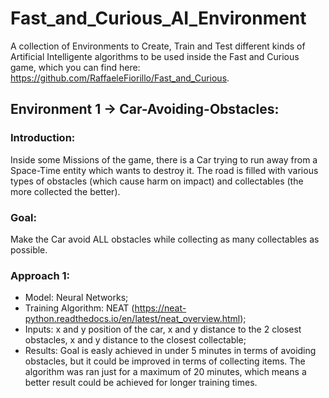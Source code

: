 # Fast_and_Curious_AI_Environment
A collection of Environments to Create, Train and Test different kinds of Artificial Intelligente algorithms to be used inside the Fast and Curious game, which you can find here: https://github.com/RaffaeleFiorillo/Fast_and_Curious.


## Environment 1 -> Car-Avoiding-Obstacles:
### Introduction:
Inside some Missions of the game, there is a Car trying to run away from a Space-Time entity which wants to destroy it. The road is filled with various types of obstacles (which cause harm on impact) and collectables (the more collected the better).

### Goal:
Make the Car avoid ALL obstacles while collecting as many collectables as possible.

### Approach 1:
- Model: Neural Networks; 
- Training Algorithm: NEAT (https://neat-python.readthedocs.io/en/latest/neat_overview.html);
- Inputs: x and y position of the car, x and y distance to the 2 closest obstacles, x and y distance to the closest collectable;
- Results: Goal is easly achieved in under 5 minutes in terms of avoiding obstacles, but it could be improved in terms of collecting items. The algorithm was ran just for a maximum of 20 minutes, which means a better result could be achieved for longer training times.
